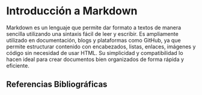 # Introducción a Markdown
Markdown es un lenguaje que permite dar formato a textos de manera sencilla utilizando una sintaxis fácil de leer y escribir. Es ampliamente utilizado en documentación, blogs y plataformas como GitHub, ya que permite estructurar contenido con encabezados, listas, enlaces, imágenes y código sin necesidad de usar HTML. Su simplicidad y compatibilidad lo hacen ideal para crear documentos bien organizados de forma rápida y eficiente.



## Referencias Bibliográficas

